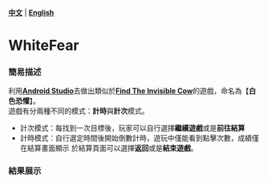 [**中文**](./README.md) | [**English**](./README_en.md)
# WhiteFear
### 簡易描述
利用[**Android Studio**](https://developer.android.com/studio)去做出類似於[**Find The Invisible Cow**](https://findtheinvisiblecow.com/)的遊戲，命名為【**白色恐懼**】。  
遊戲有分兩種不同的模式：**計時**與**計次**模式。  
* 計次模式：每找到一次目標後，玩家可以自行選擇**繼續遊戲**或是**前往結算**  
* 計時模式：自行選定時間後開始倒數計時，遊玩中僅能看到點擊次數，成績僅在結算畫面顯示
於結算頁面可以選擇**返回**或是**結束遊戲**。  
### 結果展示

